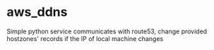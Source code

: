 # aws_ddns
Simple python service communicates with route53, change provided hostzones' records if the IP of  local machine changes
